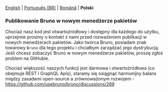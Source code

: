 [English](/publishing.md) | [Português (BR)](docs/publishing/publishing_pt_br.md) | [Română](docs/publishing/publishing_ro.md) | **Polski**

### Publikowanie Bruno w nowym menedżerze pakietów

Chociaż nasz kod jest otwartoźródłowy i dostępny dla każdego do użytku, uprzejmie prosimy o kontakt z nami przed rozważeniem publikacji w nowych menedżerach pakietów. Jako twórca Bruno, posiadam znak towarowy `Bruno` dla tego projektu i chciałbym zarządzać jego dystrybucją. Jeśli chcesz zobaczyć Bruno w nowym menedżerze pakietów, proszę zgłoś problem na GitHubie.

Chociaż większość naszych funkcji jest darmowa i otwartoźródłowa (co obejmuje REST i GraphQL Apis),
staramy się osiągnąć harmonijny balans między zasadami open-source a zrównoważonym rozwojem - https://github.com/usebruno/bruno/discussions/269
